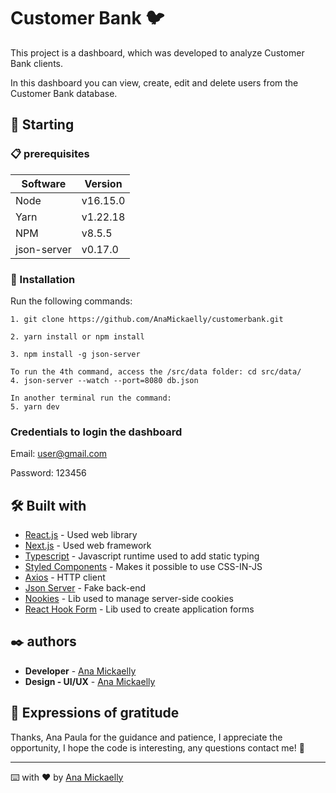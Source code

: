 # Customer Bank 🐦

This project is a dashboard, which was developed to analyze Customer Bank clients.

In this dashboard you can view, create, edit and delete users from the Customer Bank database.

## 🚀 Starting

### 📋 prerequisites

| Software    | Version  |
| ----------- | -------- |
| Node        | v16.15.0 |
| Yarn        | v1.22.18 |
| NPM         | v8.5.5   |
| json-server | v0.17.0  |

### 🔧 Installation

Run the following commands:

```
1. git clone https://github.com/AnaMickaelly/customerbank.git

2. yarn install or npm install

3. npm install -g json-server

To run the 4th command, access the /src/data folder: cd src/data/
4. json-server --watch --port=8080 db.json

In another terminal run the command:
5. yarn dev
```

### Credentials to login the dashboard

Email: user@gmail.com

Password: 123456

## 🛠️ Built with

- [React.js](https://pt-br.reactjs.org/) - Used web library
- [Next.js](https://nextjs.org/) - Used web framework
- [Typescript](https://www.typescriptlang.org/) - Javascript runtime used to add static typing
- [Styled Components](https://styled-components.com/) - Makes it possible to use CSS-IN-JS
- [Axios](https://axios-http.com/ptbr/docs/intro) - HTTP client
- [Json Server](https://www.npmjs.com/package/json-server) - Fake back-end
- [Nookies](https://www.npmjs.com/package/nookies) - Lib used to manage server-side cookies
- [React Hook Form](https://react-hook-form.com/) - Lib used to create application forms

## ✒️ authors

- **Developer** - [Ana Mickaelly](https://www.linkedin.com/in/anamickaellydev/)
- **Design - UI/UX** - [Ana Mickaelly](https://www.linkedin.com/in/anamickaellydev/)

## 🎁 Expressions of gratitude

Thanks, Ana Paula for the guidance and patience, I appreciate the opportunity, I hope the code is interesting, any questions contact me! 🥰

---

⌨️ with ❤️ by [Ana Mickaelly](https://www.linkedin.com/in/anamickaellydev/)
